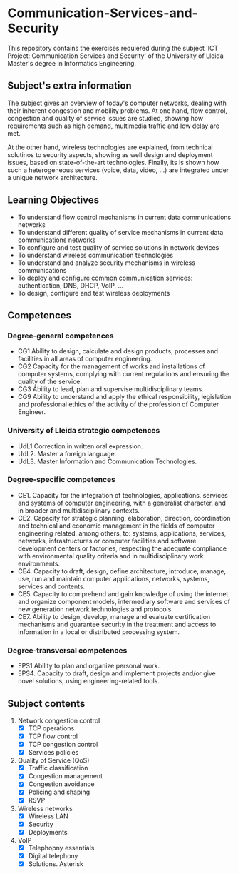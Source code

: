 # Communication-Services-and-Security

This repository contains the exercises requiered during the subject 'ICT Project: Communication Services and Security' of the University of Lleida Master's degree in Informatics Engineering.

## Subject's extra information
The subject gives an overview of today's computer networks, dealing with their inherent congestion and mobility problems. At one hand, flow control, congestion and quality of service issues are studied, showing how requirements such as high demand, multimedia traffic and low delay are met.

At the other hand, wireless technologies are explained, from technical solutinos to security aspects, showing as well design and deployment issues, based on state-of-the-art technologies. Finally, its is shown how such a heterogeneous services (voice, data, video, ...) are integrated under a unique network architecture.

## Learning Objectives
- To understand flow control mechanisms in current data communications networks
- To understand different quality of service mechanisms in current data communications networks
- To configure and test quality of service solutions in network devices
- To understand wireless communication technologies
- To understand and analyze security mechanisms in wireless communications
- To deploy and configure common communication services: authentication, DNS, DHCP, VoIP, ...
- To design, configure and test wireless deployments

## Competences
### Degree-general competences
- CG1 Ability to design, calculate and design products, processes and facilities in all areas of computer engineering.
- CG2 Capacity for the management of works and installations of computer systems, complying with current regulations and ensuring the quality of the service.
- CG3 Ability to lead, plan and supervise multidisciplinary teams.
- CG9 Ability to understand and apply the ethical responsibility, legislation and professional ethics of the activity of the profession of Computer Engineer.

### University of Lleida strategic competences
- UdL1 Correction in written oral expression.
- UdL2. Master a foreign language.
- UdL3. Master Information and Communication Technologies.

### Degree-specific competences
- CE1. Capacity for the integration of technologies, applications, services and systems of computer engineering, with a generalist character, and in broader and multidisciplinary contexts.
- CE2. Capacity for strategic planning, elaboration, direction, coordination and technical and economic management in the fields of computer engineering related, among others, to: systems, applications, services, networks, infrastructures or computer facilities and software development centers or factories, respecting the adequate compliance with environmental quality criteria and in multidisciplinary work environments.
- CE4. Capacity to draft, design, define architecture, introduce, manage, use, run and maintain computer applications, networks, systems, services and contents.
- CE5. Capacity to comprehend and gain knowledge of using the internet and organize component models, intermediary software and services of new generation network technologies and protocols.
- CE7. Ability to design, develop, manage and evaluate certification mechanisms and guarantee security in the treatment and access to information in a local or distributed processing system.

### Degree-transversal competences
- EPS1 Ability to plan and organize personal work.
- EPS4. Capacity to draft, design and implement projects and/or give novel solutions, using engineering-related tools.

## Subject contents
1. Network congestion control
    - [x] TCP operations
    - [x] TCP flow control
    - [x] TCP congestion control
    - [x] Services policies
    
2. Quality of Service (QoS)
    - [x] Traffic classification
    - [x] Congestion management
    - [x] Congestion avoidance
    - [x] Policing and shaping
    - [x] RSVP
    
3. Wireless networks
    - [x] Wireless LAN
    - [x] Security
    - [x] Deployments
    
4. VoIP
    - [x] Telephopny essentials
    - [x] Digital telephony
    - [x] Solutions. Asterisk
